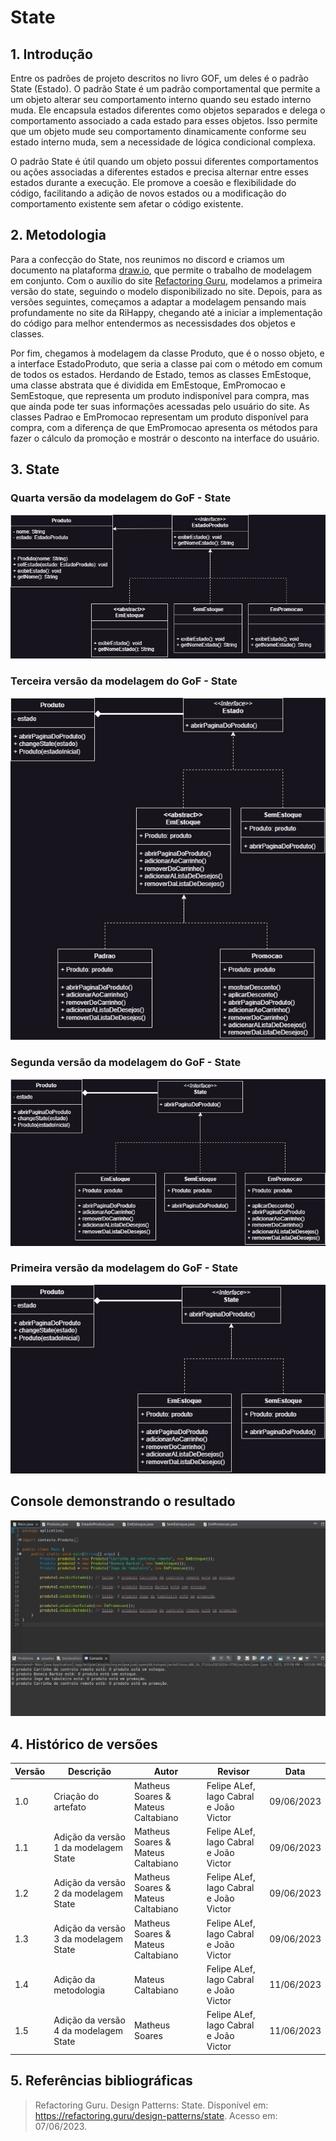 # State

## 1. Introdução

Entre os padrões de projeto descritos no livro GOF, um deles é o padrão State (Estado). O padrão State é um padrão comportamental que permite a um objeto alterar seu comportamento interno quando seu estado interno muda. Ele encapsula estados diferentes como objetos separados e delega o comportamento associado a cada estado para esses objetos. Isso permite que um objeto mude seu comportamento dinamicamente conforme seu estado interno muda, sem a necessidade de lógica condicional complexa.

O padrão State é útil quando um objeto possui diferentes comportamentos ou ações associadas a diferentes estados e precisa alternar entre esses estados durante a execução. Ele promove a coesão e flexibilidade do código, facilitando a adição de novos estados ou a modificação do comportamento existente sem afetar o código existente.

## 2. Metodologia

Para a confecção do State, nos reunimos no discord e criamos um documento na plataforma [draw.io](https://app.diagrams.net/), que permite o trabalho de modelagem em conjunto. Com o auxílio do site [Refactoring Guru](https://refactoring.guru/), modelamos a primeira versão do state, seguindo o modelo disponibilizado no site. Depois, para as versões seguintes, começamos a adaptar a modelagem pensando mais profundamente no site da RiHappy, chegando até a iniciar a implementação do código para melhor entendermos as necessisdades dos objetos e classes.

Por fim, chegamos à modelagem da classe Produto, que é o nosso objeto, e a interface EstadoProduto, que seria a classe pai com o método em comum de todos os estados. Herdando de Estado, temos as classes EmEstoque, uma classe abstrata que é dividida em EmEstoque, EmPromocao e SemEstoque, que representa um produto indisponível para compra, mas que ainda pode ter suas informações acessadas pelo usuário do site. As classes Padrao e EmPromocao representam um produto disponível para compra, com a diferença de que EmPromocao apresenta os métodos para fazer o cálculo da promoção e mostrár o desconto na interface do usuário.

## 3. State

### Quarta versão da modelagem do GoF - State

![](images/GoF_v4.png)

### Terceira versão da modelagem do GoF - State

![](images/GoF_v3.png)

### Segunda versão da modelagem do GoF - State

![](images/GoF_v2.png)

### Primeira versão da modelagem do GoF - State

![](images/GoF_v1.png)

## Console demonstrando o resultado

![](images/console_log.png)

## 4. Histórico de versões

| Versão | Descrição                             | Autor                              | Revisor                                | Data       |
| ------ | ------------------------------------- | ---------------------------------- | -------------------------------------- | ---------- |
| 1.0    | Criação do artefato                   | Matheus Soares & Mateus Caltabiano | Felipe ALef, Iago Cabral e João Victor | 09/06/2023 |
| 1.1    | Adição da versão 1 da modelagem State | Matheus Soares & Mateus Caltabiano | Felipe ALef, Iago Cabral e João Victor | 09/06/2023 |
| 1.2    | Adição da versão 2 da modelagem State | Matheus Soares & Mateus Caltabiano | Felipe ALef, Iago Cabral e João Victor | 09/06/2023 |
| 1.3    | Adição da versão 3 da modelagem State | Matheus Soares & Mateus Caltabiano | Felipe ALef, Iago Cabral e João Victor | 09/06/2023 |
| 1.4    | Adição da metodologia                 | Mateus Caltabiano                  | Felipe ALef, Iago Cabral e João Victor | 11/06/2023 |
| 1.5    | Adição da versão 4 da modelagem State | Matheus Soares                     | Felipe ALef, Iago Cabral e João Victor | 11/06/2023 |

## 5. Referências bibliográficas

> Refactoring Guru. Design Patterns: State. Disponível em: https://refactoring.guru/design-patterns/state. Acesso em: 07/06/2023.
